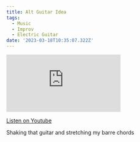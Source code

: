 ```yaml
---
title: Alt Guitar Idea
tags:
  - Music
  - Improv
  - Electric Guitar
date: '2023-03-18T10:35:07.322Z'
---
```


<iframe src="https://www.youtube-nocookie.com/embed/MOVKe0suJtI?modestbranding=1&showinfo=0&rel=0" title="YouTube video player" frameborder="0" allow="accelerometer; autoplay; encrypted-media; gyroscope; picture-in-picture;" allowfullscreen className="youtube_video"></iframe>

[Listen on Youtube](https://youtu.be/MOVKe0suJtI)

Shaking that guitar and stretching my barre chords

